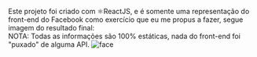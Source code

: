Este projeto foi criado com ⚛️ReactJS, e é somente uma representação do front-end do Facebook como exercício que eu me propus a fazer, segue imagem do resultado final: <br />
NOTA: Todas as informações são 100% estáticas, nada do front-end foi "puxado" de alguma API.
![face](https://user-images.githubusercontent.com/63806098/79515221-70ea5100-801e-11ea-9bc4-03d58b3f519f.png)

